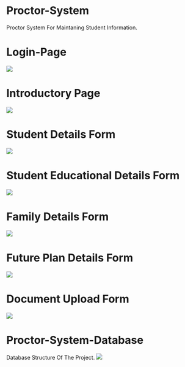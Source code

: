 # Proctor-System
 Proctor System For Maintaning Student Information.
# Login-Page
 ![](img/demo1.png)
# Introductory Page
 ![](img/demo2.png)
 # Student Details Form
 ![](img/demo3.png)
  # Student Educational Details Form
 ![](img/demo4.png)
  # Family Details Form
 ![](img/demo6.png)
  # Future Plan Details Form
 ![](img/demo7.png)
   # Document Upload Form
  ![](img/demo5.png)
  
  # Proctor-System-Database
Database Structure Of The Project.
![](img/demo8.png)
